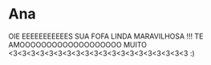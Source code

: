 # Ana
OIE EEEEEEEEEEES SUA FOFA LINDA MARAVILHOSA !!! TE AMOOOOOOOOOOOOOOOOOOO MUITO <3<3<3<3<3<3<3<3<3<3<3<3<3<3<3<3<3<3<3<3 :)
